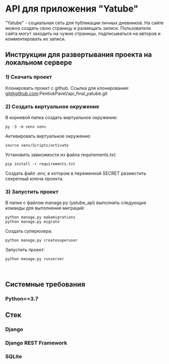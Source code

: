 # API для приложения "Yatube"
"Yatube" - cоциальная сеть для публикации личных дневников. На сайте можно создать свою страницу и размещать записи. Пользователи сайта могут заходить на чужие страницы, подписываться на авторов и комментировать их записи.
 
## Инструкции для развертывания проекта на локальном сервере

### 1) Скачать проект

Клонировать проект с github. Ссылка для клонирования: git@github.com:PentiukPavel/api_final_yatube.git <br>


### 2) Создать виртуальное окружение

В корневой папка создать виртуальное окружение:

```
py -3 -m venv venv
```

Активировать виртуальное окружение:

```
source venv/Scripts/activate
```

Установить зависимости из файла requirements.txt:

```
pip install -r requirements.txt
```

Создать файл .env, в котором в переменной SECRET разместить секретный ключа проекта.<br>


### 3) Запустить проект

В папке с файлом manage.py (yatube_api) выполнить следующие команды для выполнения миграций:

```
python manage.py makemigrations
python manage.py migrate
```

Создать суперюзера:

```
python manage.py createsuperuser
```

Запустить проект:

```
python manage.py runserver
```
<br>

## Системные требования
### Python==3.7

## Стек
### Django
### Django REST Framework
### SQLite
